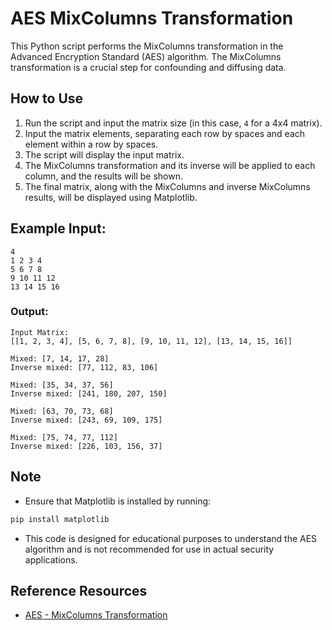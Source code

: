 # AES MixColumns Transformation

This Python script performs the MixColumns transformation in the Advanced Encryption Standard (AES) algorithm. The MixColumns transformation is a crucial step for confounding and diffusing data.

## How to Use

1. Run the script and input the matrix size (in this case, `4` for a 4x4 matrix).
2. Input the matrix elements, separating each row by spaces and each element within a row by spaces.
3. The script will display the input matrix.
4. The MixColumns transformation and its inverse will be applied to each column, and the results will be shown.
5. The final matrix, along with the MixColumns and inverse MixColumns results, will be displayed using Matplotlib.

## Example Input:

```
4
1 2 3 4
5 6 7 8
9 10 11 12
13 14 15 16
```

### Output:

```plaintext
Input Matrix:
[[1, 2, 3, 4], [5, 6, 7, 8], [9, 10, 11, 12], [13, 14, 15, 16]]

Mixed: [7, 14, 17, 28]
Inverse mixed: [77, 112, 83, 106]

Mixed: [35, 34, 37, 56]
Inverse mixed: [241, 180, 207, 150]

Mixed: [63, 70, 73, 68]
Inverse mixed: [243, 69, 109, 175]

Mixed: [75, 74, 77, 112]
Inverse mixed: [226, 103, 156, 37]
```

## Note

- Ensure that Matplotlib is installed by running:

```bash
pip install matplotlib
```

- This code is designed for educational purposes to understand the AES algorithm and is not recommended for use in actual security applications.

## Reference Resources

- [AES - MixColumns Transformation](https://en.wikipedia.org/wiki/Rijndael_MixColumns)
